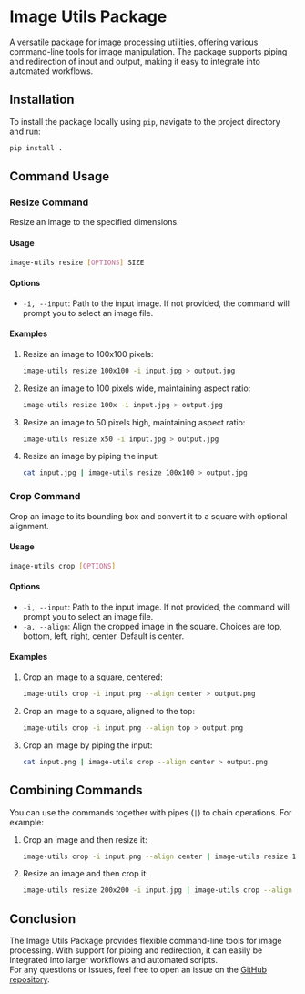 # Image Utils Package

A versatile package for image processing utilities, offering various command-line tools for image manipulation. The package supports piping and redirection of input and output, making it easy to integrate into automated workflows.

## Installation

To install the package locally using `pip`, navigate to the project directory and run:

```bash
pip install .
```

## Command Usage

### Resize Command
Resize an image to the specified dimensions.

#### Usage
```bash
image-utils resize [OPTIONS] SIZE
```

#### Options
- `-i, --input`: Path to the input image. If not provided, the command will prompt you to select an image file.

#### Examples

1. Resize an image to 100x100 pixels:  
   ```bash
   image-utils resize 100x100 -i input.jpg > output.jpg
   ```
2. Resize an image to 100 pixels wide, maintaining aspect ratio:  
   ```bash
   image-utils resize 100x -i input.jpg > output.jpg
   ```
3. Resize an image to 50 pixels high, maintaining aspect ratio:  
   ```bash
   image-utils resize x50 -i input.jpg > output.jpg
   ```
4. Resize an image by piping the input:  
   ```bash
   cat input.jpg | image-utils resize 100x100 > output.jpg
   ```

### Crop Command
Crop an image to its bounding box and convert it to a square with optional alignment.

#### Usage
```bash
image-utils crop [OPTIONS]
```

#### Options
- `-i, --input`: Path to the input image. If not provided, the command will prompt you to select an image file.
- `-a, --align`: Align the cropped image in the square. Choices are top, bottom, left, right, center. Default is center.

#### Examples
1. Crop an image to a square, centered:  
   ```bash
   image-utils crop -i input.png --align center > output.png
   ```
2. Crop an image to a square, aligned to the top:  
   ```bash
   image-utils crop -i input.png --align top > output.png
   ```
3. Crop an image by piping the input:  
   ```bash
   cat input.png | image-utils crop --align center > output.png
   ```

## Combining Commands

You can use the commands together with pipes (`|`) to chain operations. For example:

1. Crop an image and then resize it:  
   ```bash
   image-utils crop -i input.png --align center | image-utils resize 100x100 > output.png
   ```
2. Resize an image and then crop it:  
   ```bash
   image-utils resize 200x200 -i input.jpg | image-utils crop --align top > output.png
   ```

## Conclusion

The Image Utils Package provides flexible command-line tools for image processing. With support for piping and redirection, it can easily be integrated into larger workflows and automated scripts.  
For any questions or issues, feel free to open an issue on the [GitHub repository](https://github.com/kent010341/image-utils).
